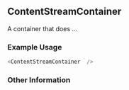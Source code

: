 ## ContentStreamContainer
A container that does ...

### Example Usage

```js
<ContentStreamContainer  />
```


### Other Information
